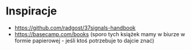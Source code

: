 # Inspiracje
* https://github.com/radgost/37signals-handbook
* https://basecamp.com/books (sporo tych książek mamy w biurze w formie papierowej - jeśli ktoś potrzebuje to dajcie znać)
